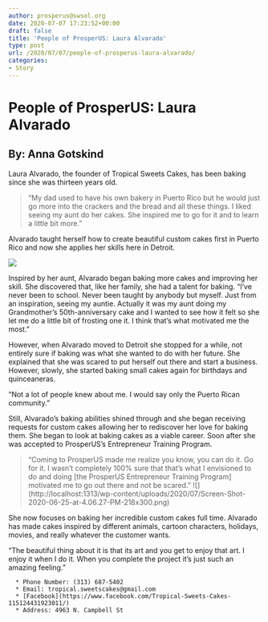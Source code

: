 ```yaml
---
author: prosperus@swsol.org
date: 2020-07-07 17:23:52+00:00
draft: false
title: 'People of ProsperUS: Laura Alvarado'
type: post
url: /2020/07/07/people-of-prosperus-laura-alvarado/
categories:
- Story
---
```


# People of ProsperUS: Laura Alvarado




## By: Anna Gotskind


Laura Alvarado, the founder of Tropical Sweets Cakes, has been baking since she was thirteen years old.



<blockquote>“My dad used to have his own bakery in Puerto Rico but he would just go more into the crackers and the bread and all these things. I liked seeing my aunt do her cakes. She inspired me to go for it and to learn a little bit more.”</blockquote>


Alvarado taught herself how to create beautiful custom cakes first in Puerto Rico and now she applies her skills here in Detroit.

![](http://localhost:1313/wp-content/uploads/2020/07/Screen-Shot-2020-06-25-at-4.05.49-PM-221x300.png)


Inspired by her aunt, Alvarado began baking more cakes and improving her skill. She discovered that, like her family, she had a talent for baking. “I’ve never been to school. Never been taught by anybody but myself. Just from an inspiration, seeing my auntie. Actually it was my aunt doing my Grandmother’s 50th-anniversary cake and I wanted to see how it felt so she let me do a little bit of frosting one it. I think that’s what motivated me the most.”  

However, when Alvarado moved to Detroit she stopped for a while, not entirely sure if baking was what she wanted to do with her future. She explained that she was scared to put herself out there and start a business. However, slowly, she started baking small cakes again for birthdays and quinceaneras. 

“Not a lot of people knew about me. I would say only the Puerto Rican community.”

Still, Alvarado’s baking abilities shined through and she began receiving requests for custom cakes allowing her to rediscover her love for baking them. She began to look at baking cakes as a viable career. Soon after she was accepted to ProsperUS’s Entrepreneur Training Program.


<blockquote>“Coming to ProsperUS made me realize you know, you can do it. Go for it. I wasn’t completely 100% sure that that’s what I envisioned to do and doing [the ProsperUS Entrepreneur Training Program] motivated me to go out there and not be scared.” ![](http://localhost:1313/wp-content/uploads/2020/07/Screen-Shot-2020-06-25-at-4.06.27-PM-218x300.png)
</blockquote>


She now focuses on baking her incredible custom cakes full time. Alvarado has made cakes inspired by different animals, cartoon characters, holidays, movies, and really whatever the customer wants.

“The beautiful thing about it is that its art and you get to enjoy that art. I enjoy it when I do it. When you complete the project it’s just such an amazing feeling.”



 	  * Phone Number: (313) 687-5402
 	  * Email: tropical.sweetscakes@gmail.com
 	  * [Facebook](https://www.facebook.com/Tropical-Sweets-Cakes-115124431923011/)
 	  * Address: 4963 N. Campbell St


